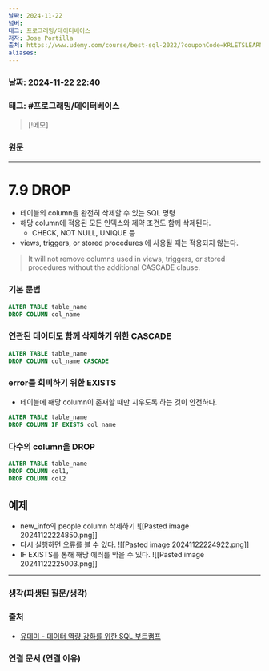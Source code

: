 ```yaml
---
날짜: 2024-11-22
넘버: 
태그: 프로그래밍/데이터베이스
저자: Jose Portilla
출처: https://www.udemy.com/course/best-sql-2022/?couponCode=KRLETSLEARNNOW
aliases:
---
```

### 날짜:  2024-11-22 22:40

### 태그: #프로그래밍/데이터베이스 

>[!메모]
>

### 원문
---
# 7.9 DROP
- 테이블의 column을 완전히 삭제할 수 있는 SQL 명령
- 해당 column에 적용된 모든 인덱스와 제약 조건도 함께 삭제된다.
	- CHECK, NOT NULL, UNIQUE 등
- views, triggers, or stored procedures 에 사용될 때는 적용되지 않는다.
> It will not remove columns used in views, triggers, or stored procedures without the additional CASCADE clause.

### 기본 문법
```sql
ALTER TABLE table_name
DROP COLUMN col_name
```
### 연관된 데이터도 함께 삭제하기 위한 CASCADE
```sql
ALTER TABLE table_name
DROP COLUMN col_name CASCADE
```
### error를 회피하기 위한 EXISTS
- 테이블에 해당 column이 존재할 때만 지우도록 하는 것이 안전하다.
```sql
ALTER TABLE table_name
DROP COLUMN IF EXISTS col_name
```
### 다수의 column을 DROP
```sql
ALTER TABLE table_name
DROP COLUMN col1,
DROP COLUMN col2
```

## 예제
- new_info의 people column 삭제하기
![[Pasted image 20241122224850.png]]
- 다시 실행하면 오류를 볼 수 있다.
![[Pasted image 20241122224922.png]]
- IF EXISTS를 통해 해당 에러를 막을 수 있다.
![[Pasted image 20241122225003.png]]

---
### 생각(파생된 질문/생각)

### 출처
- [유데미 - 데이터 역량 강화를 위한 SQL 부트캠프](https://www.udemy.com/course/best-sql-2022)

### 연결 문서 (연결 이유)
